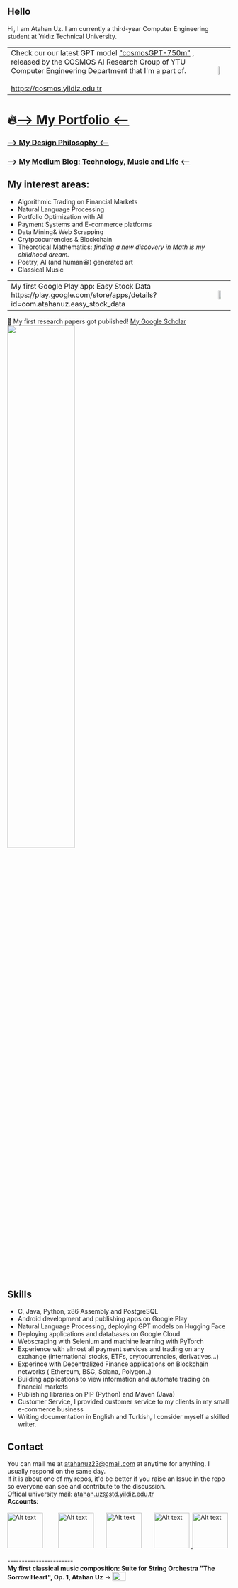 ## Hello

Hi, I am Atahan Uz. I am currently a third-year Computer Engineering student at Yıldız Technical University.



<table>
  <tr>
    <td valign="middle">
      Check our our latest GPT model <a href="https://huggingface.co/ytu-ce-cosmos/turkish-gpt2-large-750m-instruct-v0.1">"cosmosGPT-750m"</a> , released  by the COSMOS AI Research Group of YTU Computer Engineering Department that I'm a part of.
  <br><br>
  <a href="https://cosmos.yildiz.edu.tr">https://cosmos.yildiz.edu.tr</a> 
    </td>
    <td>
      <img src="https://i.imgur.com/vDaiuWU.png" width="37%" height="16%">
    </td>
  </tr>
</table>



# 🔥[--> My Portfolio <--](portfolio.md)
### [--> My Design Philosophy <--](design_philosophy.md)

### [--> My Medium Blog: Technology, Music and Life <--](https://scholar.google.com/citations?hl=tr&user=606MytcAAAAJ)



## My interest areas:
- Algorithmic Trading on Financial Markets
- Natural Language Processing
- Portfolio Optimization with AI
- Payment Systems and E-commerce platforms
- Data Mining& Web Scrapping 
- Crytpcocurrencies & Blockchain
- Theorotical Mathematics:  *finding a new discovery in Math is my childhood dream.*
- Poetry, AI (and human😀) generated art
- Classical Music

<table>
  <tr>
    <td valign="middle">
      My first Google Play app: Easy Stock Data https://play.google.com/store/apps/details?id=com.atahanuz.easy_stock_data
    </td>
    <td>
      <img src="https://i.imgur.com/grCxpnI.png" width="55%" >
    </td>
  </tr>
</table>
🥳 My first research papers got published!
  <a href="https://scholar.google.com/citations?hl=tr&user=606MytcAAAAJ">My Google Scholar</a> 
  <br>
<img src="https://i.imgur.com/A88Wyrf.png" width="55%" >




## Skills
- C, Java, Python, x86 Assembly and PostgreSQL
- Android development and publishing apps on Google Play
- Natural Language Processing, deploying GPT models on Hugging Face
- Deploying applications and databases on Google Cloud
- Webscraping with Selenium and machine learning with PyTorch
- Experience with almost all payment services and trading on any exchange (international stocks, ETFs, crytocurrencies, derivatives...)
- Experince with Decentralized Finance applications on Blockchain networks ( Ethereum, BSC, Solana, Polygon..)
- Building applications to view information and automate trading on financial markets
- Publishing libraries on PIP (Python) and Maven (Java)
- Customer Service, I provided customer service to my clients in my small e-commerce business
- Writing documentation in English and Turkish, I consider myself a skilled writer.



## Contact
You can mail me at atahanuz23@gmail.com at anytime for anything. I usually respond on the same day. <br>
If it is about one of my repos, it'd be better if you raise an Issue in the repo so everyone can see and contribute to the discussion. <br> Offical university mail: atahan.uz@std.yildiz.edu.tr
‎ ‎ ‎<br> **Accounts:** <br><br>
<a href="https://www.linkedin.com/in/atahan-uz-7a7b21292/">
    <img src="https://play-lh.googleusercontent.com/kMofEFLjobZy_bCuaiDogzBcUT-dz3BBbOrIEjJ-hqOabjK8ieuevGe6wlTD15QzOqw" width="80" height="80" alt="Alt text"></a>‎        
<a href="https://github.com/atahanuz/atahanuz/">
    <img src="https://github.githubassets.com/assets/GitHub-Mark-ea2971cee799.png" width="80" height="80" alt="Alt text"></a>‎      
<a href="https://medium.com/@atahanuz">
    <img src="https://coolhunting.com/wp-content/uploads/2021/08/medium-logo.png" width="80" height="80" alt="Alt text"></a>‎      
<a href="https://play.google.com/store/apps/developer?id=Atahan+Uz">
    <img src="https://i.imgur.com/ZVWoAuJ.png" width="80" height="80" alt="Alt text"></a> ‎ ‎ 
<a href="https://scholar.google.com/citations?hl=tr&user=606MytcAAAAJ">
  <img src="https://cdn-1.webcatalog.io/catalog/google-scholar/google-scholar-icon-filled-256.png?v=1675596718716" width="80" height="80" alt="Alt text"></a>
    ‎        ‎ ‎ 
<br>-----------------------<br>
**My first classical music composition: Suite for String Orchestra "The Sorrow Heart", Op. 1, Atahan Uz** ->  <a href="https://www.youtube.com/watch?v=cl4b89XytfU">
    <img src="https://i.imgur.com/CATYmPI.png" width="30" height="20" style="vertical-align: bottom;"></a>‎
